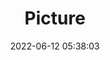 ---
weight: 1
images:
- /images/edited/9.jpeg
title: Picture
date: 2022-06-12 05:38:03
tags: [luminarneo,work,ILCE-7M3,50.0]
---